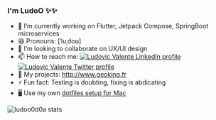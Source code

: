 ### I'm **LudoO** ✨✨ 

- 🔭 I’m currently working on Flutter, Jetpack Compose, SpringBoot microservices
- 😄 Pronouns: [ˈluˌdoʊ]
- 👯 I’m looking to collaborate on UX/UI design
- 📫 How to reach me: [![Ludovic Valente LinkedIn profile](https://imgur.com/8j33Glf.png "LinkedIn")](https://www.linkedin.com/in/ludovicvalente/)  [![Ludovic Valente Twitter profile](http://i.imgur.com/wWzX9uB.png "Twitter")](https://twitter.com/ludoo0d0a)
- 🏰 My projects: http://www.geoking.fr
- ⚡ Fun fact: Testing is doubting, fixing is abdicating
- 🖥️ Use my own [dotfiles setup for Mac](https://gist.github.com/ludoo0d0a/d358debdcca08b953168588cf9302c2b)

![ludoo0d0a stats](https://github-readme-stats.vercel.app/api?username=ludoo0d0a&count_private=true&theme=default&show_icons=true)
